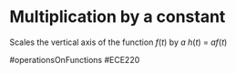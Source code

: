 # Multiplication by a constant
Scales the vertical axis of the function $f(t)$ by $a$
$h(t)$ = $af(t)$

#operationsOnFunctions 
#ECE220 